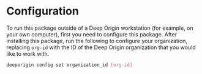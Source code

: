 # Configuration

To run this package outside of a Deep Origin workstation (for example, on your own computer), first you need to configure this package. After installing this package, run the following to configure your organization, replacing `org-id` with the ID of the Deep Origin organization that you would like to work with.

```bash
deeporigin config set organization_id [org-id]
```
